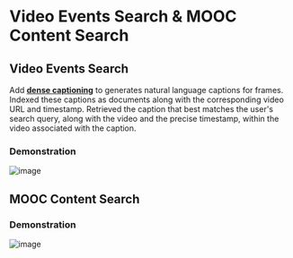 # Video Events Search & MOOC Content Search

## Video Events Search
Add [**dense captioning**](https://github.com/jcjohnson/densecap "dense captioning") to generates natural language captions for frames. 
Indexed these captions as documents along with the corresponding video URL and timestamp.
Retrieved the caption that best matches the user's search query, along with the video and the precise timestamp, within the video associated with the caption. 
### Demonstration
![image](https://github.com/YimingXu1/videoEventSearch/demonstration/vesdemo.gif)


## MOOC Content Search
### Demonstration
![image](https://github.com/YimingXu1/videoEventSearch/demonstration/mksdemo.gif)
